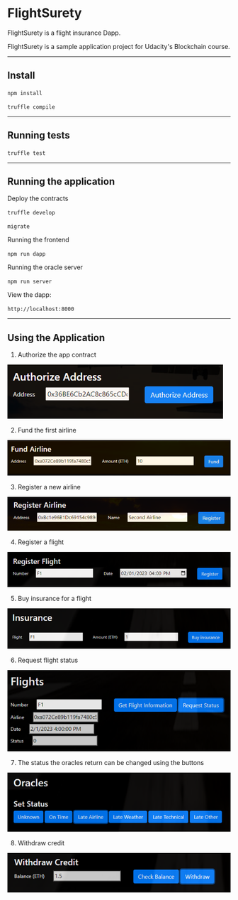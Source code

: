 # FlightSurety

FlightSurety is a flight insurance Dapp.

FlightSurety is a sample application project for Udacity's Blockchain course.

***

## Install

`npm install`

`truffle compile`

***

## Running tests

`truffle test`

***

## Running the application

Deploy the contracts

`truffle develop`

`migrate`

Running the frontend

`npm run dapp`

Running the oracle server

`npm run server`

View the dapp:

`http://localhost:8000`

***

## Using the Application

1. Authorize the app contract

![Authorize address](images/1_authorize_address.png)

2. Fund the first airline

![Fund airline](images/2_fund_airline.png)

3. Register a new airline

![Register airline](images/3_register_airline.png)

4. Register a flight

![Register flight](images/4_register_flight.png)

5. Buy insurance for a flight

![Buy insurance](images/5_buy_insurance.png)

6. Request flight status

![Request flight status](images/6_request_status.PNG)

7. The status the oracles return can be changed using the buttons

![Change oracle status](images/7_oracles.PNG)

8. Withdraw credit

![Withdraw](images/8_withdraw.png)
